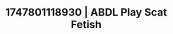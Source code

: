 ---
categories:
- Pussy eating
- Spiritual kink
- Dominant softness
- Intimate reveal
- Rough sex
image: /assets/images/1747801118930.jpg
layout: post
seo:
  description: Featured content with high-quality ABDL Play, Scat Fetish. HD images
    available.
  keywords: ABDL Play, Scat Fetish
  og_image: /assets/images/1747801118930.jpg
  schema_type: VisualArtwork
tags:
- '#1747801118930'
- Scat Fetish
- ABDL Play
title: 1747801118930 | ABDL Play Scat Fetish
---